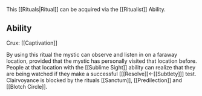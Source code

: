 This [[Rituals|Ritual]] can be acquired via the [[Ritualist]] Ability.
## Ability
Crux: [[Captivation]]

By using this ritual the mystic can observe and listen in on a faraway location, provided that the mystic has personally visited that location before. People at that location with the [[Sublime Sight]] ability can realize that they are being watched if they make a successful \[[[Resolve]]←[[Subtlety]]\] test. Clairvoyance is blocked by the rituals [[Sanctum]], [[Predilection]] and [[Blotch Circle]].